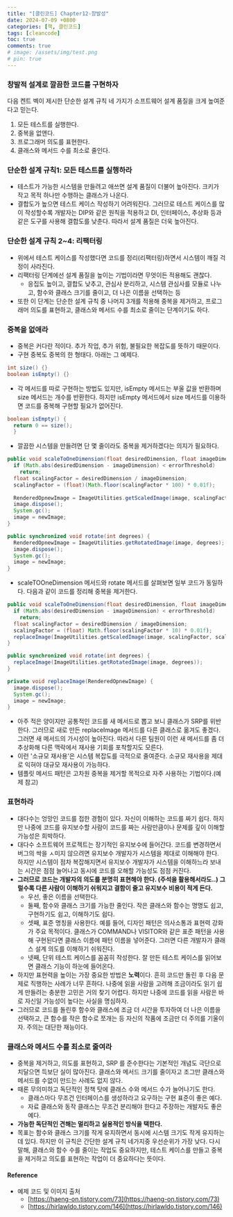 ```yaml
---
title: "[클린코드] Chapter12-창발성"
date: 2024-07-09 +0800
categories: [책, 클린코드]
tags: [cleancode]
toc: true
comments: true
# image: /assets/img/test.png
# pin: true
---
```


### 창발적 설계로 깔끔한 코드를 구현하자
다음 켄트 벡이 제시한 단순한 설계 규칙 네 가지가 소프트웨어 설계 품질을 크게 높여준다고 믿는다.
  
1) 모든 테스트를 실행한다.
2) 중복을 없앤다.
3) 프로그래머 의도를 표현한다.
4) 클래스와 메서드 수를 최소로 줄인다.

### 단순한 설계 규칙1: 모든 테스트를 실행하라
- 테스트가 가능한 시스템을 만들려고 애쓰면 설계 품질이 더불어 높아진다. 크키가 작고 목적 하나만 수행하는 클래스가 나온다.
- 결합도가 높으면 테스트 케이스 작성하기 어려워진다. 그러므로 테스트 케이스를 많이 작성할수록 개발자는 DIP와 같은 원칙을 적용하고 DI, 인터페이스, 추상화 등과 같은 도구를 사용해 결합도를 낮춘다. 따라서 설계 품질은 더욱 높아진다.

### 단순한 설계 규칙 2~4: 리팩터링
- 위에서 테스트 케이스를 작성했다면 코드를 정리(리팩터링)하면서 시스템이 깨질 걱정이 사라진다.
- 리팩터링 단계에선 설계 품질을 높이는 기법이라면 무엇이든 적용해도 괜찮다.
  - 응집도 높이고, 결합도 낮추고, 관심사 분리하고, 시스템 관심사를 모듈로 나누고, 함수와 클래스 크기를 줄이고,  더 나은 이름을 선택하는 등
- 또한 이 단계는 단순한 설계 규칙 중 나머지 3개를 적용해 중복을 제거하고, 프로그래머 의도를 표현하고, 클래스와 메서드 수를 최소로 줄이는 단계이기도 하다.

### 중복을 없애라
- 중복은 커다란 적이다. 추가 작업, 추가 위험, 불필요한 복잡도를 뜻하기 때문이다.
- 구현 중복도 중복의 한 형태다. 아래는 그 예제다.

```java
int size() {}
boolean isEmpty() {}
```

- 각 메서드를 따로 구현하는 방법도 있지만, isEmpty 메서드는 부울 값을 반환하며 size 메서드는 개수를 반환한다. 하지만 isEmpty 메서드에서 size 메서드를 이용하면 코드를 중복해 구현할 필요가 없어진다.

```java
boolean isEmpty() {    
  return 0 == size();
  }
```

- 깔끔한 시스템을 만들려면 단 몇 줄이라도 중복을 제거하겠다는 의지가 필요하다.

```java
public void scaleToOneDimension(float desiredDimension, float imageDimension) {
  if (Math.abs(desiredDimension - imageDimension) < errorThreshold)
    return;
  float scalingFactor = desiredDimension / imageDimension;
  scalingFactor = (float)(Math.floor(scalingFactor * 100) * 0.01f);
  
  RenderedOpnewImage = ImageUtilities.getScaledImage(image, scalingFactor, scalingFactor);
  image.dispose();
  System.gc();
  image = newImage;
}

public synchronized void rotate(int degrees) {
  RenderedOpnewImage = ImageUtilities.getRotatedImage(image, degrees);
  image.dispose();
  System.gc();
  image = newImage;
}
```

- scaleTOOneDimension 메서드와 rotate 메서드를 살펴보면 일부 코드가 동일하다. 다음과 같이 코드를 정리해 중복을 제거한다.

```java
public void scaleToOneDimension(float desiredDimension, float imageDimension) {
  if (Math.abs(desiredDimension - imageDimension) < errorThreshold)
    return;
  float scalingFactor = desiredDimension / imageDimension;
  scalingFactor = (float) Math.floor(scalingFactor * 10) * 0.01f);
  replaceImage(ImageUtilities.getScaledImage(image, scalingFactor, scalingFactor));
}

public synchronized void rotate(int degrees) {
  replaceImage(ImageUtilities.getRotatedImage(image, degrees));
}

private void replaceImage(RenderedOpnewImage) {
  image.dispose();
  System.gc();
  image = newImage;
}
```

- 아주 적은 양이지만 공통적인 코드를 새 메서드로 뽑고 보니 클래스가 SRP를 위반한다. 그러므로 새로 만든 replaceImage 메서드를 다른 클래스로 옮겨도 좋겠다. 그러면 새 메서드의 가시성이 높아진다. 따라서 다른 팀원이 이런 새 메서드를 좀 더 추상화해 다른 맥락에서 재사용 기회를 포착할지도 모른다.
- 이런 '소규모 재사용'은 시스템 복잡도를 극적으로 줄여준다. 소규모 재사용을 제대로 익혀야 대규모 재사용이 가능하다.
- 템플릿 메서드 패턴은 고차원 중복을 제거할 목적으로 자주 사용하는 기법이다.(예제 참고)

### 표현하라
- 대다수는 엉망인 코드를 접한 경험이 있다. 자신이 이해하는 코드를 짜기 쉽다. 하지만 나중에 코드를 유지보수할 사람이 코드를 짜는 사람만큼이나 문제를 깊이 이해할 가능성은 희박하다.
- 대다수 소프트웨어 프로젝트는 장기적인 유지보수에 들어간다. 코드를 변경하면서 버그의 싹을 ㅅ미지 않으려면 유지보수 개발자가 시스템을 제대로 이해해야 한다. 하지만 시스템이 점차 복잡해지면서 유지보수 개발자가 시스템을 이해하느라 보내는 시간은 점점 늘어나고 동시에 코드를 오해할 가능성도 점점 커진다.
- **그러므로 코드는 개발자의 의도를 분명히 표현해야 한다. (주석을 활용해서라도..) 그럴수록 다른 사람이 이해하기 쉬워지고 결함이 줄고 유지보수 비용이 적게 든다.**
  - 우선, 좋은 이름을 선택한다.
  - 둘째, 함수와 클래스 크기를 가능한 줄인다. 작은 클래스와 함수는 명명도 쉽고, 구현하기도 쉽고, 이해하기도 쉽다.
  - 셋째, 표준 명칭을 사용한다. 예를 들어, 디자인 패턴은 의사소통과 표현력 강화가 주요 목적이다. 클래스가 COMMAND나 VISITOR와 같은 표준 패턴을 사용해 구현된다면 클래스 이름에 패턴 이름을 넣어준다. 그러면 다른 개발자가 클래스 설계 의도를 이해하기 쉬워진다.
  - 넷째, 단위 테스트 케이스를 꼼꼼히 작성한다. 잘 만든 테스트 케이스를 읽어보면 클래스 기능이 하눈에 들어온다.
- 하지만 표현력을 높이는 가장 중요한 방법은 **노력**이다. 흔히 코드만 돌린 후 다음 문제로 직행하는 사례가 너무 흔하다. 나중에 읽을 사람을 고려해 조금이라도 읽기 쉽게 만들려는 충분한 고민은 거의 찾기 어렵다. 하지만 나중에 코드를 읽을 사람은 바로 자신일 가능성이 높다는 사실을 명심하자.
- 그러므로 코드를 돌린후 함수와 클래스에 조금 더 시간을 투자하여 더 나은 이름을 선택하고, 큰 함수를 작은 함수로 쪼개는 등 자신의 작품에 조금만 더 주의를 기울이자. 주의는 대단한 재능이다.

### 클래스와 메서드 수를 최소로 줄여라
- 중복을 제거하고, 의도를 표현하고, SRP 를 준수한다는 기본적인 개념도 극단으로 치달으면 득보단 실이 많아진다. 클래스와 메서드 크기를 줄이자고 조그만 클래스와 메서드를 수없이 만드는 사례도 없지 않다.
- 때론 무의미하고 독단적인 정책 탓에 클래스 수와 메서드 수가 늘어나기도 한다. 
  - 클래스마다 무조건 인터페이스를 생성하라고 요구하는 구현 표준이 좋은 예다. 
  - 자료 클래스와 동작 클래스는 무조건 분리해야 한다고 주장하는 개발자도 좋은 예다.
- **가능한 독단적인 견해는 멀리하고 실용적인 방식을 택한다.**
- 목표는 함수와 클래스 크기를 작게 유지하면서 동시에 시스템 크기도 작게 유지하는데 있다. 하지만 이 규칙은 간단한 설계 규칙 네가지중 우선순위가 가장 낮다. 다시 말해, 클래스와 함수 수를 줄이는 작업도 중요하지만, 테스트 케이스를 만들고 중복을 제거하고 의도를 표현하는 작업이 더 중요하다는 뜻이다.

#### Reference
- 예제 코드 및 이미지 출처
  - [https://haeng-on.tistory.com/73](https://haeng-on.tistory.com/73)
  - [https://hirlawldo.tistory.com/146](https://hirlawldo.tistory.com/146)
